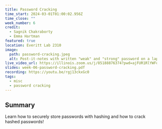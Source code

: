 ```yaml
---
title: Password Cracking
time_start: 2024-03-01T01:00:02.956Z
time_close: ""
week_number: 6
credit:
  - Sagnik Chakraborty
  - Emma Hartman
featured: true
location: Everitt Lab 2310
image:
  path: password-cracking.jpeg
  alt: Post-it-notes with written "weak" and "strong" password on a laptop
live_video_url: https://illinois.zoom.us/j/85188876374?pwd=ajFUR1RlYWFoVU83cURBSWQ2NlNMUT09
slides: week-06-password-cracking.pdf
recording: https://youtu.be/rgj13ckxGc0
tags:
  - misc
  - password cracking
---
```

## Summary

Learn how to securely store passwords with hashing and how to crack hashed passwords!